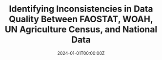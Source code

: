 ---
title: 'Identifying Inconsistencies in Data Quality Between FAOSTAT, WOAH, UN Agriculture Census, and National Data'

authors:
  - Ian McKechnie
  - Kassy Raymond
  - Deborah Stacey

date: '2024-01-01T00:00:00Z'
doi: ''
publishDate: '2024-01-01T00:00:00Z'
publication_types: ['article-journal']
publication: Data Science Journal, 23(1)
publication_short: Data Sci J
abstract: ''
summary: ''
tags: []
featured: false
url_pdf: ''
url_code: ''
url_dataset: ''
url_poster: ''
url_project: ''
url_slides: ''
url_source: ''
url_video: ''
image:
  caption: ''
  focal_point: ''
  preview_only: false
projects: []
slides: ''
---